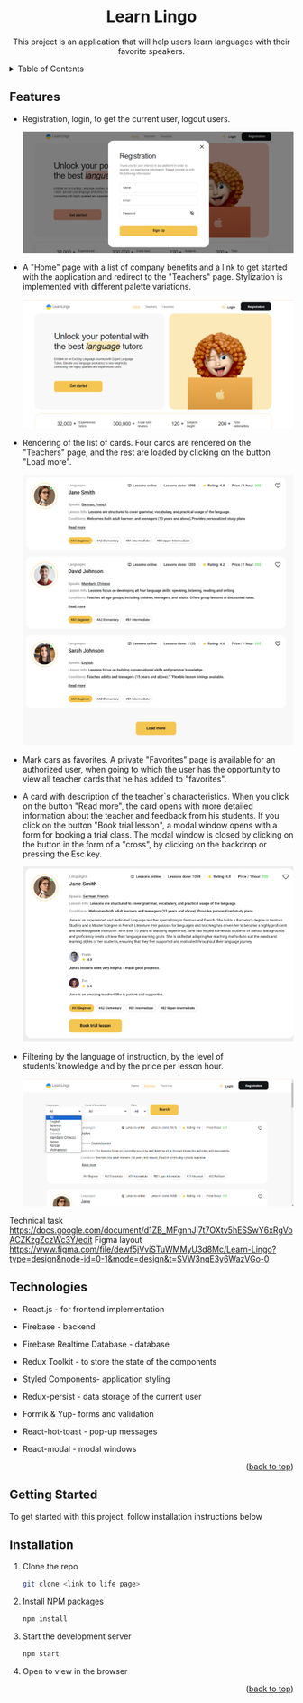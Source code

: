 <a name="readme-top"></a>

  <h1 align="center">Learn Lingo</h1>

  <p align="center">
    This project is an application  that will help users learn languages with their favorite speakers.</p>

<!-- TABLE OF CONTENTS -->
<details>
  <summary>Table of Contents</summary>
  <ul>
    <li><a href="#features">Features</a></li>
    <li><a href="#technologies">Technologies</a></li>
    <li><a href="#getting-started">Getting Started</a></li>
    <li><a href="#installation">Installation</a></li>
                                                        
  </ul>
  </details>

<!-- ABOUT THE PROJECT -->

## Features

<ul>
  <li>
    <p>Registration, login, to get the current user, logout users.</p>

![Image product](./src/assets/img/registration.png)

  </li>
  <li>
  <p>A "Home" page with a list of company benefits and a link to get started with the application and redirect to the "Teachers" page. Stylization is implemented with different palette variations.</p>

![Image product](./src/assets/img/home.png)

  </li>
  <li>
  <p>Rendering of the list of cards. Four cards are rendered on the  "Teachers" page, and the rest are loaded by clicking on the button "Load more".</p>
  
![Image product](./src/assets/img/listCards.png)
  </li>
  <li>
    <p>Mark cars as favorites. A private "Favorites" page is available for an authorized user, when going to which the user has the opportunity to view all teacher cards that he has added to "favorites".</p>
  </li>
  <li>
    <p>A card with description of the teacher`s characteristics. When you click on the button "Read more", the card opens with more detailed information about the teacher and feedback from his students. If you click on the button "Book trial lesson", a modal window opens with a form for booking a trial class. The modal window is closed by clicking on the button in the form of a "cross", by clicking on the backdrop or pressing the Esc key. </p>

![Image product](./src/assets/img/card.png)

  </li>
  <li><p>Filtering by the language of instruction, by the level of students`knowledge and by the price per lesson hour.</p>
  
![Image product](./src/assets/img/filtering.png)
  </li>
</ul>

Technical task
https://docs.google.com/document/d1ZB_MFgnnJj7t7OXtv5hESSwY6xRgVoACZKzgZczWc3Y/edit
Figma layout
https://www.figma.com/file/dewf5jVviSTuWMMyU3d8Mc/Learn-Lingo?type=design&node-id=0-1&mode=design&t=SVW3nqE3y6WazVGo-0

## Technologies

<ul>
  <li><p>React.js - for frontend implementation</p></li>
  <li><p>Firebase - backend</p></li>
  <li><p>Firebase Realtime Database - database</p></li>
  <li><p>Redux Toolkit - to store the state of the components</p></li>
  <li><p>Styled Components- application styling</p></li>
  <li><p>Redux-persist - data storage of the current user</p></li>
  <li><p>Formik & Yup- forms and validation</p></li>
  <li><p>React-hot-toast - pop-up messages</p></li>
  <li><p>React-modal - modal windows</p></li>
</ul>

<p align="right">(<a href="#readme-top">back to top</a>)</p>

<!-- GETTING STARTED -->

## Getting Started

To get started with this project, follow installation instructions below

## Installation

1. Clone the repo
   ```sh
   git clone <link to life page>
   ```
2. Install NPM packages
   ```sh
   npm install
   ```
3. Start the development server
   ```sh
   npm start
   ```
4. Open <link to live page> to view in the browser

<p align="right">(<a href="#readme-top">back to top</a>)</p>
